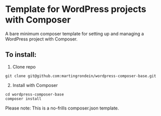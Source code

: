 # Template for WordPress projects with Composer

A bare minimum composer template for setting up and managing a WordPress project with Composer.

## To install:

1. Clone repo

```
git clone git@github.com:martingrondein/wordpress-composer-base.git
```

2. Install with Composer

```
cd wordpress-composer-base
composer install
```

Please note: This is a no-frills composer.json template.

